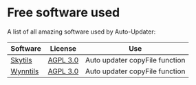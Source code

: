 # Free software used

A list of all amazing software used by Auto-Updater:

Software | License | Use
------------ | ------------- | -------------
[Skytils](https://github.com/Skytils/SkytilsMod) | [AGPL 3.0](https://www.gnu.org/licenses/agpl-3.0-standalone.html) | Auto updater copyFile function
[Wynntils](https://github.com/Wynntils/Wynntils) | [AGPL 3.0](https://www.gnu.org/licenses/agpl-3.0-standalone.html) | Auto updater copyFile function

